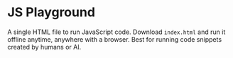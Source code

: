 # JS Playground

A single HTML file to run JavaScript code. Download `index.html` and run it offline anytime, anywhere with a browser. Best for running code snippets created by humans or AI.

